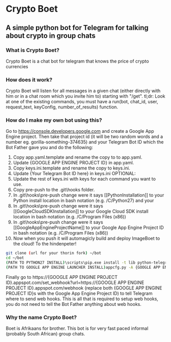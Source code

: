 # Crypto Boet
## A simple python bot for Telegram for talking about crypto in group chats

### What is Crypto Boet?
Crypto Boet is a chat bot for telegram that knows the price of crypto currencies

### How does it work?
Crypto Boet will listen for all messages in a given chat (either directly with him or in a chat room which you invite him to) starting with "/get".
tl;dr: Look at one of the existing commands, you must have a run(bot, chat_id, user, request_text, keyConfig, number_of_results) function.

### How do I make my own bot using this?
Go to https://console.developers.google.com and create a Google App Engine project. Then take that project id (it will be two random words and a number eg. gorilla-something-374635) and your Telegram Bot ID which the Bot Father gave you and do the following:

1. Copy app.yaml.template and rename the copy to to app.yaml.
2. Update {GOOGLE APP ENGINE PROJECT ID} in app.yaml.
3. Copy keys.ini.template and rename the copy to keys.ini.
4. Update {Your Telegram Bot ID here} in keys.ini 
OPTIONAL:
5. Update the rest of keys.ini with keys for each command you want to use.
6. Copy pre-push to the .git\hooks folder.
7. In .git\hooks\pre-push change were it says [[PythonInstallation]] to your Python install location in bash notation (e.g. /C/Python27) and your 
8. In .git\hooks\pre-push change were it says [[GoogleCloudSDKInstallation]] to your Google Cloud SDK install location in bash notation (e.g. /C/Program Files (x86))
9. In .git\hooks\pre-push change were it says [[GoogleAppEngineProjectName]] to your Google App Engine Project ID in bash notation (e.g. /C/Program Files (x86))
10. Now when you push it will automagicly build and deploy ImageBoet to the cloud! To the hindenpeter!

```bash
git clone (url for your thorin fork) ~/bot
cd ~/bot
(PATH TO PYTHON27 INSTALL)\scripts\pip.exe install -t lib python-telegram-bot google-api-python-client
(PATH TO GOOGLE APP ENGINE LAUNCHER INSTALL)appcfg.py -A {GOOGLE APP ENGINE PROJECT ID} update .
```

Finally go to https://{GOOGLE APP ENGINE PROJECT ID}.appspot.com/set_webhook?url=https://{GOOGLE APP ENGINE PROJECT ID}.appspot.com/webhook (replace both {GOOGLE APP ENGINE PROJECT ID}s with the Google App Engine Project ID) to tell Telegram where to send web hooks. This is all that is required to setup web hooks, you do not need to tell the Bot Father anything about web hooks.

### Why the name Crypto Boet?
Boet is Afrikaans for brother. This bot is for very fast paced informal (probably South African) group chats.
